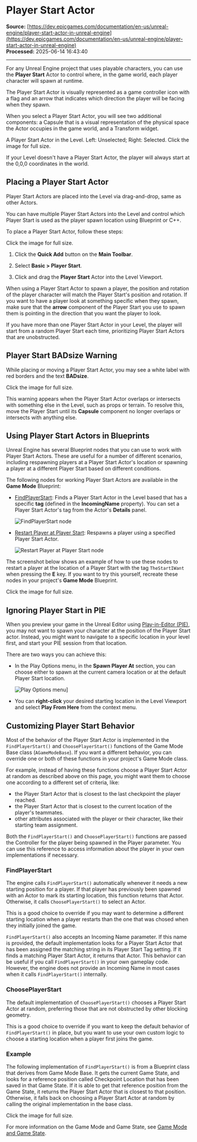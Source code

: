 # Player Start Actor

**Source:** [https://dev.epicgames.com/documentation/en-us/unreal-engine/player-start-actor-in-unreal-engine](https://dev.epicgames.com/documentation/en-us/unreal-engine/player-start-actor-in-unreal-engine)  
**Processed:** 2025-06-14 16:43:40

---

For any Unreal Engine project that uses playable characters, you can use the **Player Start** Actor to control where, in the game world, each player character will spawn at runtime.

The Player Start Actor is visually represented as a game controller icon with a flag and an arrow that indicates which direction the player will be facing when they spawn.

When you select a Player Start Actor, you will see two additional components: a Capsule that is a visual representation of the physical space the Actor occupies in the game world, and a Transform widget.

A Player Start Actor in the Level. Left: Unselected; Right: Selected. Click the image for full size.

If your Level doesn't have a Player Start Actor, the player will always start at the 0,0,0 coordinates in the world.

## Placing a Player Start Actor

Player Start Actors are placed into the Level via drag-and-drop, same as other Actors.

You can have multiple Player Start Actors into the Level and control which Player Start is used as the player spawn location using Blueprint or C++.

To place a Player Start Actor, follow these steps:

Click the image for full size.

1.  Click the **Quick Add** button on the **Main Toolbar**.
    
2.  Select **Basic > Player Start**.
    
3.  Click and drag the **Player Start** Actor into the Level Viewport.
    

When using a Player Start Actor to spawn a player, the position and rotation of the player character will match the Player Start's position and rotation. If you want to have a player look at something specific when they spawn, make sure that the **arrow** component of the Player Start you use to spawn them is pointing in the direction that you want the player to look.

If you have more than one Player Start Actor in your Level, the player will start from a random Player Start each time, prioritizing Player Start Actors that are unobstructed.

## Player Start BADsize Warning

While placing or moving a Player Start Actor, you may see a white label with red borders and the text **BADsize**.

Click the image for full size.

This warning appears when the Player Start Actor overlaps or intersects with something else in the Level, such as props or terrain. To resolve this, move the Player Start until its **Capsule** component no longer overlaps or intersects with anything else.

## Using Player Start Actors in Blueprints

Unreal Engine has several Blueprint nodes that you can use to work with Player Start Actors. These are useful for a number of different scenarios, including respawning players at a Player Start Actor's location or spawning a player at a different Player Start based on different conditions.

The following nodes for working Player Start Actors are available in the **Game Mode** Blueprint:

-   [FindPlayerStart](https://docs.unrealengine.com/en-US/BlueprintAPI/Game/FindPlayerStart/): Finds a Player Start Actor in the Level based that has a specific **tag** (defined in the **IncomingName** property). You can set a Player Start Actor's tag from the Actor's **Details** panel.
    
    ![FindPlayerStart node](https://d1iv7db44yhgxn.cloudfront.net/documentation/images/56b9e873-fe2d-4dcd-8f40-1f499f98b7c5/ue5_1-findplayerstart-node.png)
-   [Restart Player at Player Start](https://docs.unrealengine.com/en-US/BlueprintAPI/Game/RestartPlayeratPlayerStart/): Respawns a player using a specified Player Start Actor.
    
    ![Restart Player at Player Start node](https://d1iv7db44yhgxn.cloudfront.net/documentation/images/90d0a5b0-6b91-4c6a-8308-a1b31af54a4d/ue5_1-restart-player-at-player-start-node.png)

The screenshot below shows an example of how to use these nodes to restart a player at the location of a Player Start with the tag `TheStartIWant` when pressing the **E** key. If you want to try this yourself, recreate these nodes in your project's **Game Mode** Blueprint.

Click the image for full size.

## Ignoring Player Start in PIE

When you preview your game in the Unreal Editor using [Play-in-Editor (PIE)](/documentation/en-us/unreal-engine/playing-and-simulating-in-unreal-engine), you may not want to spawn your character at the position of the Player Start actor. Instead, you might want to navigate to a specific location in your level first, and start your PIE session from that location.

There are two ways you can achieve this:

-   In the Play Options menu, in the **Spawn Player At** section, you can choose either to spawn at the current camera location or at the default Player Start location.
    
    ![Play Options menu](https://d1iv7db44yhgxn.cloudfront.net/documentation/images/1b0fef2e-a152-494e-89b2-c8ddc105a57f/play-options-spawn-player-at.png)\]
    
-   You can **right-click** your desired starting location in the Level Viewport and select **Play From Here** from the context menu.
    

## Customizing Player Start Behavior

Most of the behavior of the Player Start Actor is implemented in the `FindPlayerStart()` and `ChoosePlayerStart()` functions of the Game Mode Base class (`AGameModeBase`). If you want a different behavior, you can override one or both of these functions in your project's Game Mode class.

For example, instead of having these functions choose a Player Start Actor at random as described above on this page, you might want them to choose one according to a different set of criteria, like:

-   the Player Start Actor that is closest to the last checkpoint the player reached.
-   the Player Start Actor that is closest to the current location of the player's teammates.
-   other attributes associated with the player or their character, like their starting team assignment.

Both the `FindPlayerStart()` and `ChoosePlayerStart()` functions are passed the Controller for the player being spawned in the Player parameter. You can use this reference to access information about the player in your own implementations if necessary.

### FindPlayerStart

The engine calls `FindPlayerStart()` automatically whenever it needs a new starting position for a player. If that player has previously been spawned with an Actor to mark its starting location, this function returns that Actor. Otherwise, it calls `ChoosePlayerStart()` to select an Actor.

This is a good choice to override if you may want to determine a different starting location when a player restarts than the one that was chosed when they initially joined the game.

`FindPlayerStart()` also accepts an Incoming Name parameter. If this name is provided, the default implementation looks for a Player Start Actor that has been assigned the matching string in its Player Start Tag setting. If it finds a matching Player Start Actor, it returns that Actor. This behavior can be useful if you call `FindPlayerStart()` in your own gameplay code. However, the engine does not provide an Incoming Name in most cases when it calls `FindPlayerStart()` internally.

### ChoosePlayerStart

The default implementation of `ChoosePlayerStart()` chooses a Player Start Actor at random, preferring those that are not obstructed by other blocking geometry.

This is a good choice to override if you want to keep the default behavior of `FindPlayerStart()` in place, but you want to use your own custom logic to choose a starting location when a player first joins the game.

### Example

The following implementation of `FindPlayerStart()` is from a Blueprint class that derives from Game Mode Base. It gets the current Game State, and looks for a reference position called Checkpoint Location that has been saved in that Game State. If it is able to get that reference position from the Game State, it returns the Player Start Actor that is closest to that position. Otherwise, it falls back on choosing a Player Start Actor at random by calling the original implementation in the base class.

Click the image for full size.

For more information on the Game Mode and Game State, see [Game Mode and Game State](/documentation/en-us/unreal-engine/game-mode-and-game-state-in-unreal-engine).